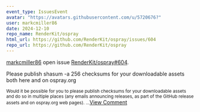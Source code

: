 ```yaml
---
event_type: IssuesEvent
avatar: "https://avatars.githubusercontent.com/u/5720676?"
user: markcmiller86
date: 2024-12-10
repo_name: RenderKit/ospray
html_url: https://github.com/RenderKit/ospray/issues/604
repo_url: https://github.com/RenderKit/ospray
---
```


<a href='https://github.com/markcmiller86' target='_blank'>markcmiller86</a> open issue <a href='https://github.com/RenderKit/ospray/issues/604' target='_blank'>RenderKit/ospray#604</a>.

<p>Please publish shasum -a 256 checksums for your downloadable assets both here and on ospray.org</p><small>Would it be possible for you to please publish checksums for your downloadable assets and do so in multiple places (any emails announcing releases, as part of the GitHub release assets and on ospray.org web pages)....</small><a href='https://github.com/RenderKit/ospray/issues/604' target='_blank'>View Comment</a>